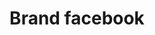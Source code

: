 ---
title: Brand facebook
tags: ["brand", "facebook", "social-media", "network", "connect", "friends", "platform"]
icon: brand-facebook
svg: '<svg xmlns="http://www.w3.org/2000/svg" width="24" height="24" fill="none" viewBox="0 0 24 24" stroke-width="1.5" stroke-linecap="round" stroke-linejoin="round" stroke="currentColor"><path d="M6.5 10v4h3v7h4v-7h3l1-4h-4V8c0-.545.455-1 1-1h3V3h-3c-2.723 0-5 2.277-5 5v2z"/></svg>'
---